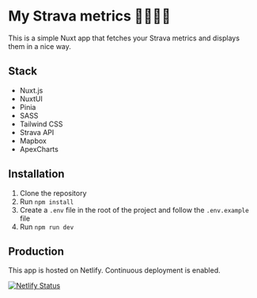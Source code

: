 # My Strava metrics 🏃‍♂️🏃‍♀️

This is a simple Nuxt app that fetches your Strava metrics and displays them in a nice way.

## Stack

- Nuxt.js
- NuxtUI
- Pinia
- SASS
- Tailwind CSS
- Strava API
- Mapbox
- ApexCharts

## Installation

1. Clone the repository
2. Run `npm install`
3. Create a `.env` file in the root of the project and follow the `.env.example` file
4. Run `npm run dev`

## Production

This app is hosted on Netlify. Continuous deployment is enabled.

[![Netlify Status](https://api.netlify.com/api/v1/badges/d931d0e4-c2e2-414c-b314-bc64efc9214b/deploy-status)](https://app.netlify.com/sites/my-strava-metrics/deploys)
